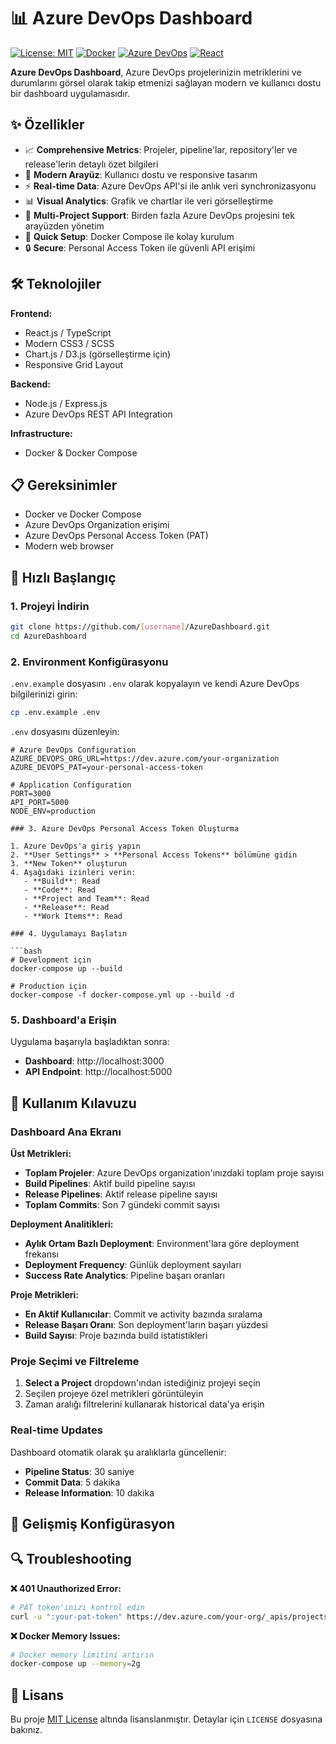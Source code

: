 # 📊 Azure DevOps Dashboard

[![License: MIT](https://img.shields.io/badge/License-MIT-yellow.svg)](https://opensource.org/licenses/MIT)
[![Docker](https://img.shields.io/badge/Docker-Supported-blue.svg)](https://www.docker.com/)
[![Azure DevOps](https://img.shields.io/badge/Azure%20DevOps-Compatible-0078d4.svg)](https://azure.microsoft.com/en-us/services/devops/)
[![React](https://img.shields.io/badge/React-Frontend-61dafb.svg)](https://reactjs.org/)

**Azure DevOps Dashboard**, Azure DevOps projelerinizin metriklerini ve durumlarını görsel olarak takip etmenizi sağlayan modern ve kullanıcı dostu bir dashboard uygulamasıdır.

## ✨ Özellikler

- 📈 **Comprehensive Metrics**: Projeler, pipeline'lar, repository'ler ve release'lerin detaylı özet bilgileri
- 🎨 **Modern Arayüz**: Kullanıcı dostu ve responsive tasarım
- ⚡ **Real-time Data**: Azure DevOps API'si ile anlık veri synchronizasyonu
- 📊 **Visual Analytics**: Grafik ve chartlar ile veri görselleştirme
- 🔄 **Multi-Project Support**: Birden fazla Azure DevOps projesini tek arayüzden yönetim
- 🚀 **Quick Setup**: Docker Compose ile kolay kurulum
- 🔒 **Secure**: Personal Access Token ile güvenli API erişimi

## 🛠️ Teknolojiler

**Frontend:**
- React.js / TypeScript
- Modern CSS3 / SCSS
- Chart.js / D3.js (görselleştirme için)
- Responsive Grid Layout

**Backend:**
- Node.js / Express.js
- Azure DevOps REST API Integration

**Infrastructure:**
- Docker & Docker Compose

## 📋 Gereksinimler

- Docker ve Docker Compose
- Azure DevOps Organization erişimi
- Azure DevOps Personal Access Token (PAT)
- Modern web browser

## 🚀 Hızlı Başlangıç

### 1. Projeyi İndirin

```bash
git clone https://github.com/[username]/AzureDashboard.git
cd AzureDashboard
```

### 2. Environment Konfigürasyonu

`.env.example` dosyasını `.env` olarak kopyalayın ve kendi Azure DevOps bilgilerinizi girin:

```bash
cp .env.example .env
```

`.env` dosyasını düzenleyin:

```env
# Azure DevOps Configuration
AZURE_DEVOPS_ORG_URL=https://dev.azure.com/your-organization
AZURE_DEVOPS_PAT=your-personal-access-token

# Application Configuration
PORT=3000
API_PORT=5000
NODE_ENV=production

### 3. Azure DevOps Personal Access Token Oluşturma

1. Azure DevOps'a giriş yapın
2. **User Settings** > **Personal Access Tokens** bölümüne gidin
3. **New Token** oluşturun
4. Aşağıdaki izinleri verin:
   - **Build**: Read
   - **Code**: Read
   - **Project and Team**: Read
   - **Release**: Read
   - **Work Items**: Read

### 4. Uygulamayı Başlatın

```bash
# Development için
docker-compose up --build

# Production için
docker-compose -f docker-compose.yml up --build -d
```

### 5. Dashboard'a Erişin

Uygulama başarıyla başladıktan sonra:

- **Dashboard**: http://localhost:3000
- **API Endpoint**: http://localhost:5000

## 📖 Kullanım Kılavuzu

### Dashboard Ana Ekranı

**Üst Metrikleri:**
- **Toplam Projeler**: Azure DevOps organization'ınızdaki toplam proje sayısı
- **Build Pipelines**: Aktif build pipeline sayısı
- **Release Pipelines**: Aktif release pipeline sayısı
- **Toplam Commits**: Son 7 gündeki commit sayısı

**Deployment Analitikleri:**
- **Aylık Ortam Bazlı Deployment**: Environment'lara göre deployment frekansı
- **Deployment Frequency**: Günlük deployment sayıları
- **Success Rate Analytics**: Pipeline başarı oranları

**Proje Metrikleri:**
- **En Aktif Kullanıcılar**: Commit ve activity bazında sıralama
- **Release Başarı Oranı**: Son deployment'ların başarı yüzdesi
- **Build Sayısı**: Proje bazında build istatistikleri

### Proje Seçimi ve Filtreleme

1. **Select a Project** dropdown'ından istediğiniz projeyi seçin
2. Seçilen projeye özel metrikleri görüntüleyin
3. Zaman aralığı filtrelerini kullanarak historical data'ya erişin

### Real-time Updates

Dashboard otomatik olarak şu aralıklarla güncellenir:
- **Pipeline Status**: 30 saniye
- **Commit Data**: 5 dakika
- **Release Information**: 10 dakika

## 🔧 Gelişmiş Konfigürasyon

## 🔍 Troubleshooting

**❌ 401 Unauthorized Error:**
```bash
# PAT token'ınızı kontrol edin
curl -u ":your-pat-token" https://dev.azure.com/your-org/_apis/projects
```

**❌ Docker Memory Issues:**
```bash
# Docker memory limitini artırın
docker-compose up --memory=2g
```

## 📄 Lisans

Bu proje [MIT License](LICENSE) altında lisanslanmıştır. Detaylar için `LICENSE` dosyasına bakınız.
